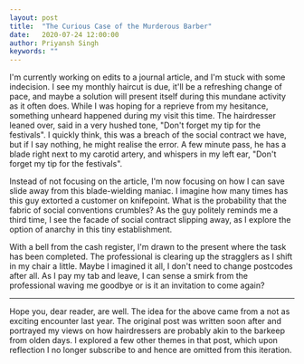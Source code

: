 ```yaml
---
layout: post
title:  "The Curious Case of the Murderous Barber"
date:   2020-07-24 12:00:00
author: Priyansh Singh
keywords: ""
---
```


I'm currently working on edits to a journal article, and I'm stuck with some indecision. I see my monthly haircut is due, it'll be a refreshing change of pace, and maybe a solution will present itself during this mundane activity as it often does. While I was hoping for a reprieve from my hesitance, something unheard happened during my visit this time. The hairdresser leaned over, said in a very hushed tone, "Don't forget my tip for the festivals".  I quickly think, this was a breach of the social contract we have, but if I say nothing, he might realise the error. A few minute pass, he has a blade right next to my carotid artery, and whispers in my left ear, "Don't forget my tip for the festivals". 

Instead of not focusing on the article, I'm now focusing on how I can save slide away from this blade-wielding maniac. I imagine how many times has this guy extorted a customer on knifepoint. What is the probability that the fabric of social conventions crumbles? As the guy politely reminds me a third time, I see the facade of social contract slipping away, as I explore the option of anarchy in this tiny establishment. 

With a bell from the cash register, I'm drawn to the present where the task has been completed. The professional is clearing up the stragglers as I shift in my chair a little.  Maybe I imagined it all, I don't need to change postcodes after all. As I pay my tab and leave, I can sense a smirk from the professional waving me goodbye or is it an invitation to come again?

----
Hope you, dear reader, are well.
The idea for the above came from a not as exciting encounter last year. The original post was written soon after and portrayed my views on how hairdressers are probably akin to the barkeep from olden days. I explored a few other themes in that post, which upon reflection I no longer subscribe to and hence are omitted from this iteration. 